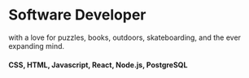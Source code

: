 # Software Developer
with a love for puzzles, books, outdoors, skateboarding, and the ever expanding mind.

#### CSS, HTML, Javascript, React, Node.js, PostgreSQL 



